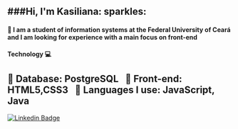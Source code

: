 ###Hi, I'm Kasiliana: sparkles:
---
#### :book: I am a student of information systems at the Federal University of Ceará and I am looking for experience with a main focus on front-end

#### Technology :computer: 

  :vhs: Database: PostgreSQL 
  &nbsp;
  :sunrise_over_mountains: Front-end: HTML5,CSS3 
  &nbsp;
  :high_brightness: Languages I use: JavaScript, Java 
---
 [![Linkedin Badge](https://img.shields.io/badge/LinkedIn-0077B5?style=for-the-badge&logo=linkedin&logoColor=white&link=https://www.linkedin.com/in/kasiliana-oliveira/)](https://www.linkedin.com/in/kasiliana-oliveira/)
<!--[![Gmail Badge](https://img.shields.io/badge/Gmail-D14836?style=for-the-badge&logo=gmail&logoColor=white&link=https://mail.google.com/mail/u/0/#inbox)](https://mail.google.com/mail/u/0/#inbox)
-->
